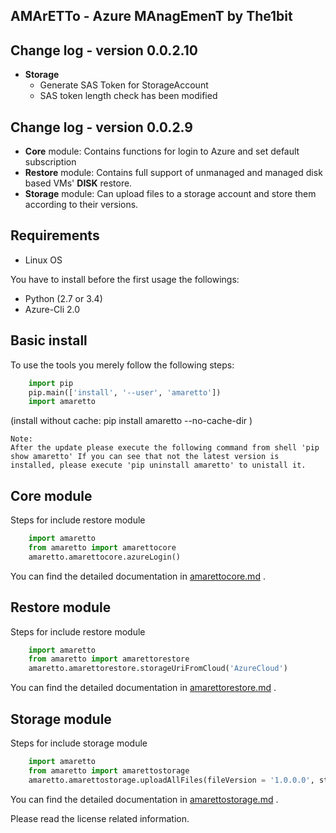 
AMArETTo - Azure MAnagEmenT by The1bit
--------------------------------------

Change log - version 0.0.2.10
-----------------------------

* **Storage**
	* Generate SAS Token for StorageAccount
	* SAS token length check has been modified

Change log - version 0.0.2.9
----------------------------

* **Core** module: Contains functions for login to Azure and set default subscription
* **Restore** module: Contains full support of unmanaged and managed disk based VMs' **DISK** restore.
* **Storage** module: Can upload files to a storage account and store them according to their versions.


Requirements
------------

* Linux OS

You have to install before the first usage the followings:

* Python (2.7 or 3.4)
* Azure-Cli 2.0


Basic install
-------------

To use the tools you merely follow the following steps:

```python
    import pip
    pip.main(['install', '--user', 'amaretto'])
    import amaretto
```

(install without cache: pip install amaretto --no-cache-dir  )

    Note: 
    After the update please execute the following command from shell 'pip show amaretto' If you can see that not the latest version is installed, please execute 'pip uninstall amaretto' to unistall it.


Core module
-----------
Steps for include restore module

```python
	import amaretto
	from amaretto import amarettocore
	amaretto.amarettocore.azureLogin()
```

You can find the detailed documentation in [amarettocore.md](https://github.com/the1bit/amaretto/blob/master/amaretto/amarettocore.md) .


Restore module
--------------
Steps for include restore module

```python
	import amaretto
	from amaretto import amarettorestore
	amaretto.amarettorestore.storageUriFromCloud('AzureCloud')
```

You can find the detailed documentation in [amarettorestore.md](https://github.com/the1bit/amaretto/blob/master/amaretto/amarettorestore.md) .


Storage module
--------------
Steps for include storage module

```python
	import amaretto
	from amaretto import amarettostorage
	amaretto.amarettostorage.uploadAllFiles(fileVersion = '1.0.0.0', storageaccountName = <your storage account name>, sasToken = <sasToken for your storage account>, storageKey = <storageKey for your storage account>, filePath = <local path of flies>, modificationLimitMin = <1440 means you upload files which are older than one day>)
```

You can find the detailed documentation in [amarettostorage.md](https://github.com/the1bit/amaretto/blob/master/amaretto/amarettostorage.md) .


Please read the license related information.